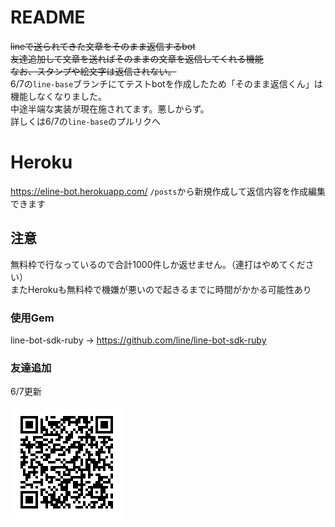 # README

~~lineで送られてきた文章をそのまま返信するbot~~  
~~友達追加して文章を送ればそのままの文章を返信してくれる機能~~  
~~なお、スタンプや絵文字は返信されない。~~  
6/7の`line-base`ブランチにてテストbotを作成したため「そのまま返信くん」は機能しなくなりました。  
中途半端な実装が現在施されてます。悪しからず。  
詳しくは6/7の`line-base`のプルリクへ  

# Heroku

https://eline-bot.herokuapp.com/
`/posts`から新規作成して返信内容を作成編集できます

## 注意
無料枠で行なっているので合計1000件しか返せません。（連打はやめてください）  
またHerokuも無料枠で機嫌が悪いので起きるまでに時間がかかる可能性あり  


### 使用Gem

line-bot-sdk-ruby -> https://github.com/line/line-bot-sdk-ruby


### 友達追加
6/7更新  

![eline-botQRコード](/sample_image/eline-bot.png)
